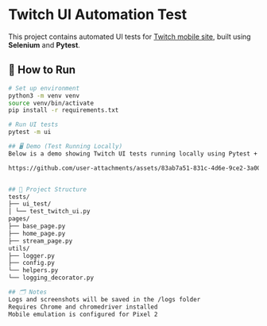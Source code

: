 # Twitch UI Automation Test

This project contains automated UI tests for [Twitch mobile site](https://m.twitch.tv), built using **Selenium** and **Pytest**.

## 🧪 How to Run

```bash
# Set up environment
python3 -m venv venv
source venv/bin/activate
pip install -r requirements.txt

# Run UI tests
pytest -m ui

## 🖥️ Demo (Test Running Locally)
Below is a demo showing Twitch UI tests running locally using Pytest + Selenium:

https://github.com/user-attachments/assets/83ab7a51-831c-4d6e-9ce2-3a004ac6481d


## 📁 Project Structure
tests/
├── ui_test/
│ └── test_twitch_ui.py
pages/
├── base_page.py
├── home_page.py
├── stream_page.py
utils/
├── logger.py
├── config.py
└── helpers.py
└── logging_decorator.py

## 🗂️ Notes
Logs and screenshots will be saved in the /logs folder
Requires Chrome and chromedriver installed
Mobile emulation is configured for Pixel 2


